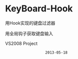 # KeyBoard-Hook
用Hook实现的键盘过滤器   

用全局钩子获取键盘输入   

VS2008 Project   

                      2013-05-18
